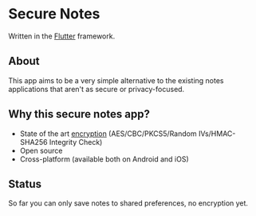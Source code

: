 # Secure Notes

Written in the [Flutter](https://flutter.io/) framework.

## About
This app aims to be a very simple alternative to the existing notes applications that aren't as secure or privacy-focused. 

## Why this secure notes app?
* State of the art [encryption](https://pub.dartlang.org/packages/flutter_string_encryption) (AES/CBC/PKCS5/Random IVs/HMAC-SHA256 Integrity Check)
* Open source
* Cross-platform (available both on Android and iOS)

## Status
So far you can only save notes to shared preferences, no encryption yet. 
